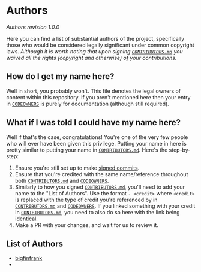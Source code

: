# Authors
*Authors revision 1.0.0*

Here you can find a list of substantial authors of the project, specifically those who would be considered legally significant under common copyright laws. *Although it is worth noting that upon signing [`CONTRIBUTORS.md`](https://github.com/GamesROB/documentation/blob/main/CONTRIBUTORS.md) you waived all the rights (copyright and otherwise) of your contributions.*


## How do I get my name here?
Well in short, you probably won't. This file denotes the legal owners of content within this repository. If you aren't mentioned here then your entry in [`CODEOWNERS`](https://github.com/GamesROB/documentation/blob/main/.github/CODEOWNERS) is purely for documentation (although still required).


## What if I was told I could have my name here?
Well if that's the case, congratulations! You're one of the very few people who will ever have been given this privilege. Putting your name in here is pretty similar to putting your name in [`CONTRIBUTORS.md`](https://github.com/GamesROB/documentation/blob/main/CONTRIBUTORS.md).
Here's the step-by-step:
1. Ensure you're still set up to make [signed commits](https://docs.github.com/github/authenticating-to-github/managing-commit-signature-verification/signing-commits).
2. Ensure that you're credited with the same name/reference throughout both [`CONTRIBUTORS.md`](https://github.com/GamesROB/documentation/blob/main/CONTRIBUTORS.md) and [`CODEOWNERS`](https://github.com/GamesROB/documentation/blob/main/.github/CODEOWNERS).
3. Similarly to how you signed [`CONTRIBUTORS.md`](https://github.com/GamesROB/documentation/blob/main/CONTRIBUTORS.md), you'll need to add your name to the "List of Authors".
Use the format `- <credit>` where `<credit>` is replaced with the type of credit you're referenced by in [`CONTRIBUTORS.md`](https://github.com/GamesROB/documentation/blob/main/CONTRIBUTORS.md) and [`CODEOWNERS`](https://github.com/GamesROB/documentation/blob/main/.github/CODEOWNERS).
If you linked something with your credit in [`CONTRIBUTORS.md`](https://github.com/GamesROB/documentation/blob/main/CONTRIBUTORS.md), you need to also do so here with the link being identical.
4. Make a PR with your changes, and wait for us to review it.

## List of Authors
- [bigfinfrank](https://github.com/bigfinfrank)
- 
